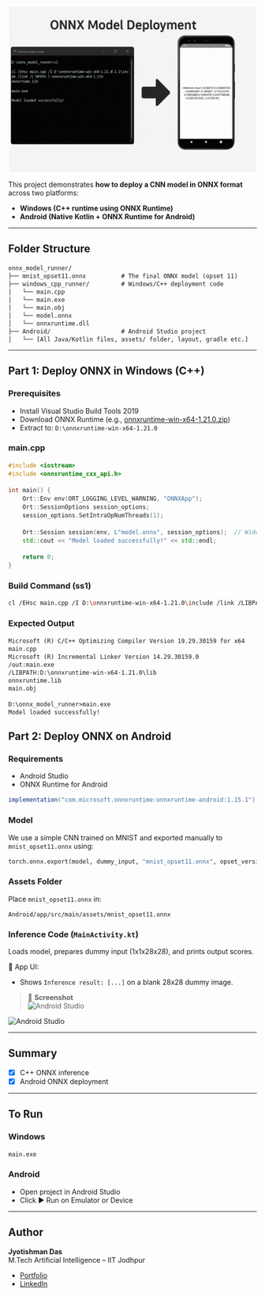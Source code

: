 
<p align="center">
  <img src="ONNX_Banner.png" alt="ONNX Logo" width="500"/>
</p>

This project demonstrates **how to deploy a CNN model in ONNX format** across two platforms:
-  **Windows (C++ runtime using ONNX Runtime)**
-  **Android (Native Kotlin + ONNX Runtime for Android)**


---

##  Folder Structure

```
onnx_model_runner/
├── mnist_opset11.onnx          # The final ONNX model (opset 11)
├── windows_cpp_runner/         # Windows/C++ deployment code
│   └── main.cpp
│   └── main.exe
│   └── main.obj
│   └── model.onnx
│   └── onnxruntime.dll
├── Android/                    # Android Studio project
│   └── [All Java/Kotlin files, assets/ folder, layout, gradle etc.]
```

---

##  Part 1: Deploy ONNX in Windows (C++)

###  Prerequisites

- Install Visual Studio Build Tools 2019
- Download ONNX Runtime (e.g., [onnxruntime-win-x64-1.21.0.zip](https://github.com/microsoft/onnxruntime/releases))
- Extract to: `D:\onnxruntime-win-x64-1.21.0`

###  main.cpp

```cpp
#include <iostream>
#include <onnxruntime_cxx_api.h>

int main() {
    Ort::Env env(ORT_LOGGING_LEVEL_WARNING, "ONNXApp");
    Ort::SessionOptions session_options;
    session_options.SetIntraOpNumThreads(1);

    Ort::Session session(env, L"model.onnx", session_options);  // Wide string for Windows
    std::cout << "Model loaded successfully!" << std::endl;

    return 0;
}
```

###  Build Command (ss1)

```bash
cl /EHsc main.cpp /I D:\onnxruntime-win-x64-1.21.0\include /link /LIBPATH:D:\onnxruntime-win-x64-1.21.0\lib onnxruntime.lib
```

###  Expected Output

```
Microsoft (R) C/C++ Optimizing Compiler Version 19.29.30159 for x64
main.cpp
Microsoft (R) Incremental Linker Version 14.29.30159.0
/out:main.exe
/LIBPATH:D:\onnxruntime-win-x64-1.21.0\lib
onnxruntime.lib
main.obj

D:\onnx_model_runner>main.exe
Model loaded successfully!

```

##  Part 2: Deploy ONNX on Android

###  Requirements

- Android Studio
- ONNX Runtime for Android

```gradle
implementation("com.microsoft.onnxruntime:onnxruntime-android:1.15.1")
```

###  Model

We use a simple CNN trained on MNIST and exported manually to `mnist_opset11.onnx` using:

```python
torch.onnx.export(model, dummy_input, "mnist_opset11.onnx", opset_version=11, ...)
```

###  Assets Folder

Place `mnist_opset11.onnx` in:

```
Android/app/src/main/assets/mnist_opset11.onnx
```

###  Inference Code (`MainActivity.kt`)

Loads model, prepares dummy input (1x1x28x28), and prints output scores.

📲 App UI:
- Shows `Inference result: [...]` on a blank 28x28 dummy image.

> 📸 **Screenshot**  
![Android Studio](https://github.com/rishi02102017/onnx-model-deployment/blob/main/Android_Studio.png)

![Android Studio](https://github.com/rishi02102017/onnx-model-deployment/blob/main/Android_Studio.png)

---

##  Summary

- [x] C++ ONNX inference 
- [x] Android ONNX deployment 

---

##  To Run

### Windows

```bash
main.exe
```

### Android

- Open project in Android Studio
- Click ▶ Run on Emulator or Device

---

##  Author

**Jyotishman Das**  
M.Tech Artificial Intelligence – IIT Jodhpur  

- [Portfolio](https://my-portfolio-jyotishman-das-projects.vercel.app)  
- [LinkedIn](https://www.linkedin.com/in/jyotishmandas85p/)

